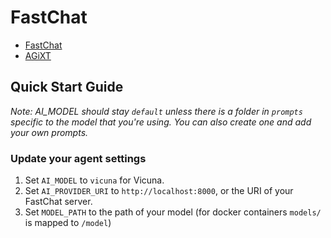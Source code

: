 # FastChat
- [FastChat](https://github.com/lm-sys/FastChat)
- [AGiXT](https://github.com/Josh-XT/AGiXT)

## Quick Start Guide
_Note: AI_MODEL should stay `default` unless there is a folder in `prompts` specific to the model that you're using. You can also create one and add your own prompts._

### Update your agent settings

1. Set `AI_MODEL` to `vicuna` for Vicuna.
2. Set `AI_PROVIDER_URI` to `http://localhost:8000`, or the URI of your FastChat server.
3. Set `MODEL_PATH` to the path of your model (for docker containers `models/` is mapped to `/model`)